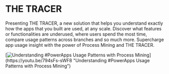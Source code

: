 # THE TRACER
Presenting THE TRACER, a new solution that helps you understand exactly how the apps that you built are used, at any scale.
Discover what features or functionalities are underused, where users spend the most time, compare usage patterns across branches and so much more.
Supercharge app usage insight with the power of Process Mining and THE TRACER.

[![Understanding #PowerApps Usage Patterns with Process Mining]([http://i.imgur.com/Ot5DWAW.png](https://user-images.githubusercontent.com/32096531/179178076-438df3d4-5365-42e3-8972-ec8fb89acfe4.png))](https://youtu.be/794sFs-sWF8 "Understanding #PowerApps Usage Patterns with Process Mining")
